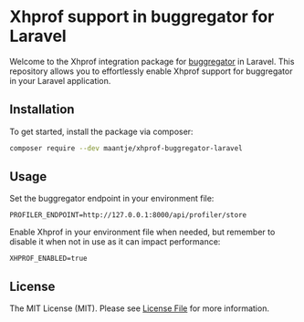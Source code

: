 # Xhprof support in buggregator for Laravel

Welcome to the Xhprof integration package for [buggregator](https://buggregator.dev/) in Laravel. This repository allows you to effortlessly enable Xhprof support for buggregator in your Laravel application.

## Installation

To get started, install the package via composer:

```bash
composer require --dev maantje/xhprof-buggregator-laravel
```
## Usage

Set the buggregator endpoint in your environment file:

```env
PROFILER_ENDPOINT=http://127.0.0.1:8000/api/profiler/store
```

Enable Xhprof in your environment file when needed, but remember to disable it when not in use as it can impact performance:

```env
XHPROF_ENABLED=true
```

## License

The MIT License (MIT). Please see [License File](LICENSE.md) for more information.
